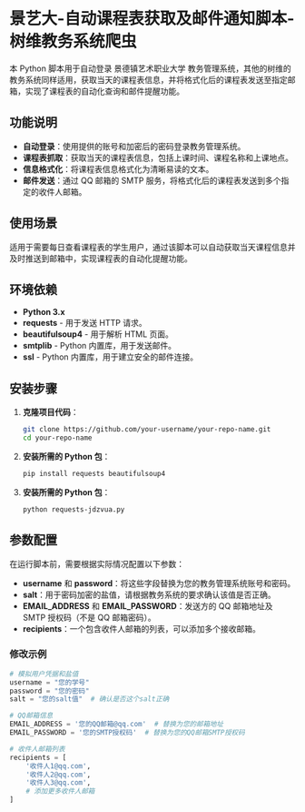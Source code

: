 # 景艺大-自动课程表获取及邮件通知脚本-树维教务系统爬虫

本 Python 脚本用于自动登录 景德镇艺术职业大学 教务管理系统，其他的树维的教务系统同样适用，获取当天的课程表信息，并将格式化后的课程表发送至指定邮箱，实现了课程表的自动化查询和邮件提醒功能。

## 功能说明

- **自动登录**：使用提供的账号和加密后的密码登录教务管理系统。
- **课程表抓取**：获取当天的课程表信息，包括上课时间、课程名称和上课地点。
- **信息格式化**：将课程表信息格式化为清晰易读的文本。
- **邮件发送**：通过 QQ 邮箱的 SMTP 服务，将格式化后的课程表发送到多个指定的收件人邮箱。

## 使用场景

适用于需要每日查看课程表的学生用户，通过该脚本可以自动获取当天课程信息并及时推送到邮箱中，实现课程表的自动化提醒功能。

## 环境依赖

- **Python 3.x**
- **requests** - 用于发送 HTTP 请求。
- **beautifulsoup4** - 用于解析 HTML 页面。
- **smtplib** - Python 内置库，用于发送邮件。
- **ssl** - Python 内置库，用于建立安全的邮件连接。

## 安装步骤

1. **克隆项目代码**：

    ```bash
    git clone https://github.com/your-username/your-repo-name.git
    cd your-repo-name
    ```

2. **安装所需的 Python 包**：

    ```bash
    pip install requests beautifulsoup4
    ```
3. **安装所需的 Python 包**：

    ```bash
    python requests-jdzvua.py
    ```

## 参数配置

在运行脚本前，需要根据实际情况配置以下参数：

- **username** 和 **password**：将这些字段替换为您的教务管理系统账号和密码。
- **salt**：用于密码加密的盐值，请根据教务系统的要求确认该值是否正确。
- **EMAIL_ADDRESS** 和 **EMAIL_PASSWORD**：发送方的 QQ 邮箱地址及 SMTP 授权码（不是 QQ 邮箱密码）。
- **recipients**：一个包含收件人邮箱的列表，可以添加多个接收邮箱。


### 修改示例

```python
# 模拟用户凭据和盐值
username = "您的学号"
password = "您的密码"
salt = "您的salt值"  # 确认是否这个salt正确

# QQ邮箱信息
EMAIL_ADDRESS = '您的QQ邮箱@qq.com'  # 替换为您的邮箱地址
EMAIL_PASSWORD = '您的SMTP授权码'  # 替换为您的QQ邮箱SMTP授权码

# 收件人邮箱列表
recipients = [
    '收件人1@qq.com',
    '收件人2@qq.com',
    '收件人3@qq.com',
    # 添加更多收件人邮箱
]

